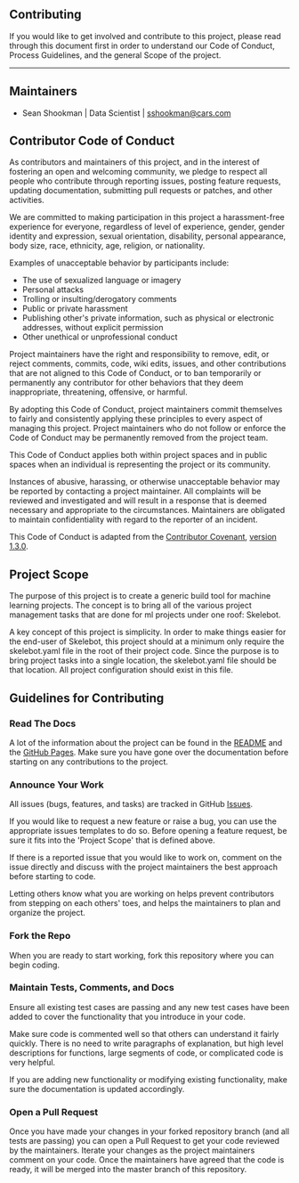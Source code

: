 Contributing
---

If you would like to get involved and contribute to this project, please read
through this document first in order to understand our Code of Conduct,
Process Guidelines, and the general Scope of the project.

---

## Maintainers

 * Sean Shookman | Data Scientist | sshookman@cars.com

## Contributor Code of Conduct

As contributors and maintainers of this project, and in the interest of
fostering an open and welcoming community, we pledge to respect all people who
contribute through reporting issues, posting feature requests, updating
documentation, submitting pull requests or patches, and other activities.

We are committed to making participation in this project a harassment-free
experience for everyone, regardless of level of experience, gender, gender
identity and expression, sexual orientation, disability, personal appearance,
body size, race, ethnicity, age, religion, or nationality.

Examples of unacceptable behavior by participants include:

* The use of sexualized language or imagery
* Personal attacks
* Trolling or insulting/derogatory comments
* Public or private harassment
* Publishing other's private information, such as physical or electronic
  addresses, without explicit permission
* Other unethical or unprofessional conduct

Project maintainers have the right and responsibility to remove, edit, or
reject comments, commits, code, wiki edits, issues, and other contributions
that are not aligned to this Code of Conduct, or to ban temporarily or
permanently any contributor for other behaviors that they deem inappropriate,
threatening, offensive, or harmful.

By adopting this Code of Conduct, project maintainers commit themselves to
fairly and consistently applying these principles to every aspect of managing
this project. Project maintainers who do not follow or enforce the Code of
Conduct may be permanently removed from the project team.

This Code of Conduct applies both within project spaces and in public spaces
when an individual is representing the project or its community.

Instances of abusive, harassing, or otherwise unacceptable behavior may be
reported by contacting a project maintainer. All complaints will be reviewed
and investigated and will result in a response that is deemed necessary and
appropriate to the circumstances. Maintainers are obligated to maintain
confidentiality with regard to the reporter of an incident.


This Code of Conduct is adapted from the [Contributor Covenant](https://www.contributor-covenant.org),
[version 1.3.0](https://www.contributor-covenant.org/version/1/3/0/code-of-conduct.html).

## Project Scope

The purpose of this project is to create a generic build tool for machine learning projects. The
concept is to bring all of the various project management tasks that are done for ml projects
under one roof: Skelebot.

A key concept of this project is simplicity. In order to make things easier for the end-user of
Skelebot, this project should at a minimum only require the skelebot.yaml file in the root of
their project code. Since the purpose is to bring project tasks into a single location, the
skelebot.yaml file should be that location. All project configuration should exist in this file.

## Guidelines for Contributing

### Read The Docs

A lot of the information about the project can be found in the [README](README.md) and the
[GitHub Pages](https://carsdotcom.github.io/skelebot/). Make sure you have gone over the
documentation before starting on any contributions to the project.

### Announce Your Work

All issues (bugs, features, and tasks) are tracked in GitHub [Issues](https://github.com/carsdotcom/skelebot/issues).

If you would like to request a new feature or raise a bug, you can use the appropriate issues
templates to do so. Before opening a feature request, be sure it fits into the 'Project Scope'
that is defined above.

If there is a reported issue that you would like to work on, comment on the issue directly
and discuss with the project maintainers the best approach before starting to code.

Letting others know what you are working on helps prevent contributors from stepping on each
others' toes, and helps the maintainers to plan and organize the project.

### Fork the Repo

When you are ready to start working, fork this repository where you can begin coding.

### Maintain Tests, Comments, and Docs

Ensure all existing test cases are passing and any new test cases have been added to cover the
functionality that you introduce in your code.

Make sure code is commented well so that others can understand it fairly quickly. There is no
need to write paragraphs of explanation, but high level descriptions for functions, large segments
of code, or complicated code is very helpful.

If you are adding new functionality or modifying existing functionality, make sure the documentation
is updated accordingly.

### Open a Pull Request

Once you have made your changes in your forked repository branch (and all tests are passing) you
can open a Pull Request to get your code reviewed by the maintainers. Iterate your changes as the
project maintainers comment on your code. Once the maintainers have agreed that the code is ready,
it will be merged into the master branch of this repository.
